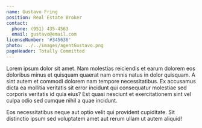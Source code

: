 ```yaml
---
name: Gustavo Fring
position: Real Estate Broker
contact:
  phone: (951) 435-4563
  email: gustavo@email.com
licenseNumber: '#345636'
photo: ../../images/agentGustavo.png
pageHeader: Totally Committed
---
```


Lorem ipsum dolor sit amet. Nam molestias reiciendis et earum dolorem eos doloribus minus et quisquam quaerat nam omnis natus in dolor quisquam. A sint autem et commodi dolorem nam tempore necessitatibus. Ex accusamus dicta ea mollitia veritatis sit error incidunt qui consequatur molestiae sed corporis veritatis id quia eius? Est quasi nesciunt et exercitationem sint vel culpa odio sed cumque nihil a quae incidunt.

Eos necessitatibus neque aut optio velit qui provident cupiditate. Sit distinctio ipsum sed voluptatem amet aut rerum ullam ut autem aliquid!